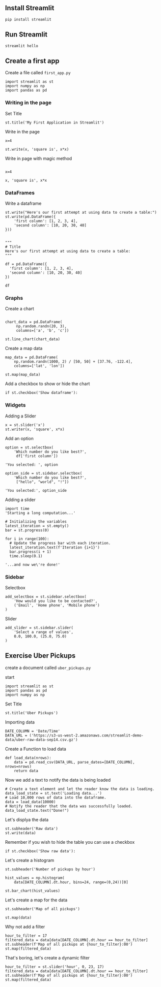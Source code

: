 ## Install Streamlit

`pip install streamlit`

## Run Streamlit

`streamlit hello`


## Create a first app

Create a file called `first_app.py`

```
import streamlit as st
import numpy as np
import pandas as pd
```
### Writing in the page

Set Title 

```
st.title('My First Application in Streamlit')
```

Write in the page

```
x=4

st.write(x, 'square is', x*x)
```

Write in page with magic method

```

x=4

x, 'square is', x*x
```

### DataFrames
Write a dataframe

```
st.write("Here's our first attempt at using data to create a table:")
st.write(pd.DataFrame({
    'first column': [1, 2, 3, 4],
    'second column': [10, 20, 30, 40]
}))
```

```

"""
# Title
Here's our first attempt at using data to create a table:
"""

df = pd.DataFrame({
  'first column': [1, 2, 3, 4],
  'second column': [10, 20, 30, 40]
})

df
```

### Graphs

Create a chart

```

chart_data = pd.DataFrame(
     np.random.randn(20, 3),
     columns=['a', 'b', 'c'])

st.line_chart(chart_data)

```

Create a map data

```
map_data = pd.DataFrame(
    np.random.randn(1000, 2) / [50, 50] + [37.76, -122.4],
    columns=['lat', 'lon'])

st.map(map_data)
```

Add a checkbox to show or hide the chart

```
if st.checkbox('Show dataframe'):
```
### Widgets

Adding a Slider

```
x = st.slider('x')
st.writer(x, 'square', x*x)

```


Add an option 

```
option = st.selectbox(
    'Which number do you like best?',
     df['first column'])

'You selected: ', option
```

```
option_side = st.sidebar.selectbox(
    'Which number do you like best?',
     ["hello", "world", "!"])

'You selected:', option_side
```

Adding a slider

```
import time
'Starting a long computation...'

# Initializing the variables
latest_iteration = st.empty()
bar = st.progress(0)
```

```
for i in range(100):
  # Update the progress bar with each iteration.
  latest_iteration.text(f'Iteration {i+1}')
  bar.progress(i + 1)
  time.sleep(0.1)

'...and now we\'re done!'
```

### Sidebar
Selectbox
```
add_selectbox = st.sidebar.selectbox(
    'How would you like to be contacted?',
    ('Email', 'Home phone', 'Mobile phone')
)

```

Slider

```
add_slider = st.sidebar.slider(
    'Select a range of values',
    0.0, 100.0, (25.0, 75.0)
)
```

## Exercise Uber Pickups

create a document called `uber_pickups.py`

start

```
import streamlit as st
import pandas as pd
import numpy as np
```

Set Title

```
st.title('Uber Pickups')

```

Importing data

```
DATE_COLUMN = 'Date/Time'
DATA_URL = ('https://s3-us-west-2.amazonaws.com/streamlit-demo-data/uber-raw-data-sep14.csv.gz')
```

Create a Function to load data

```
def load_data(nrows):
    data = pd.read_csv(DATA_URL, parse_dates=[DATE_COLUMN], nrows=nrows)
    return data
```

Now we add a text to notify the data is being loaded

```
# Create a text element and let the reader know the data is loading.
data_load_state = st.text('Loading data...')
# Load 10,000 rows of data into the dataframe.
data = load_data(10000)
# Notify the reader that the data was successfully loaded.
data_load_state.text("Done!")
```

Let's displya the data

```
st.subheader('Raw data')
st.write(data)
```

Remember if you wish to hide the table you can use a checkbox

```
if st.checkbox('Show raw data'):
```

Let's create a histogram

```
st.subheader('Number of pickups by hour')

hist_values = np.histogram(
    data[DATE_COLUMN].dt.hour, bins=24, range=(0,24))[0]

st.bar_chart(hist_values)
```

Let's create a map for the data

```
st.subheader('Map of all pickups')

st.map(data)
```

Why not add a filter

```
hour_to_filter = 17
filtered_data = data[data[DATE_COLUMN].dt.hour == hour_to_filter]
st.subheader(f'Map of all pickups at {hour_to_filter}:00')
st.map(filtered_data)
```

That's boring, let's create a dynamic filter

```
hour_to_filter = st.slider('hour', 0, 23, 17)
filtered_data = data[data[DATE_COLUMN].dt.hour == hour_to_filter]
st.subheader(f'Map of all pickups at {hour_to_filter}:00')
st.map(filtered_data)
```


